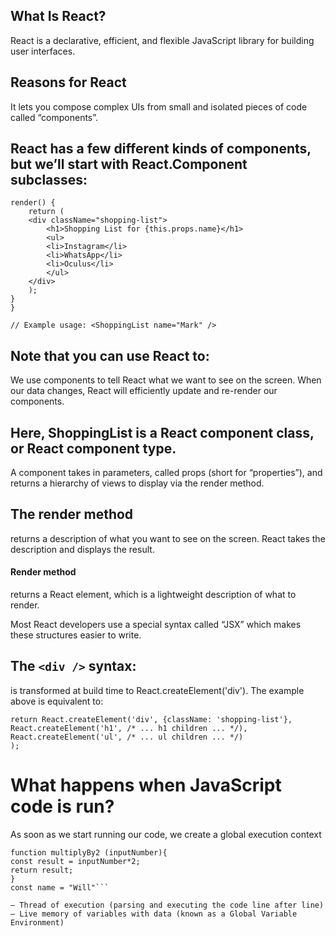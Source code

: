 ## What Is React?
   React is a declarative, efficient, and flexible JavaScript library for building user interfaces.

## Reasons for React
   It lets you compose complex UIs from small and isolated pieces of code called “components”.

## React has a few different kinds of components, but we’ll start with React.Component subclasses:
``` class ShoppingList extends React.Component {
render() {
    return (
    <div className="shopping-list">
        <h1>Shopping List for {this.props.name}</h1>
        <ul>
        <li>Instagram</li>
        <li>WhatsApp</li>
        <li>Oculus</li>
        </ul>
    </div>
    );
}
}

// Example usage: <ShoppingList name="Mark" />

```

## Note that you can use React to:
   We use components to tell React what we want to see on the screen. When our data changes, React will efficiently update and re-render our components.

## Here, ShoppingList is a React component class, or React component type.
   A component takes in parameters, called props (short for “properties”), and returns a hierarchy of views to display via the render method.
## The render method 
   returns a description of what you want to see on the screen. 
   React takes the description and displays the result. 

#### Render method
   returns a React element, which is a lightweight description of what to render.

   Most React developers use a special syntax called “JSX” which makes these structures easier to write.

## The  ```<div />``` syntax:
   is transformed at build time to React.createElement('div'). The example above is equivalent to:

```
return React.createElement('div', {className: 'shopping-list'},
React.createElement('h1', /* ... h1 children ... */),
React.createElement('ul', /* ... ul children ... */)
);
```

# What happens when JavaScript code is run?
  As soon as we start running our code, we create a global execution
  context
   ```const num = 3;
function multiplyBy2 (inputNumber){
 const result = inputNumber*2;
 return result;
}
const name = "Will"```

   — Thread of execution (parsing and executing the code line after line)
   — Live memory of variables with data (known as a Global Variable 
   Environment)
